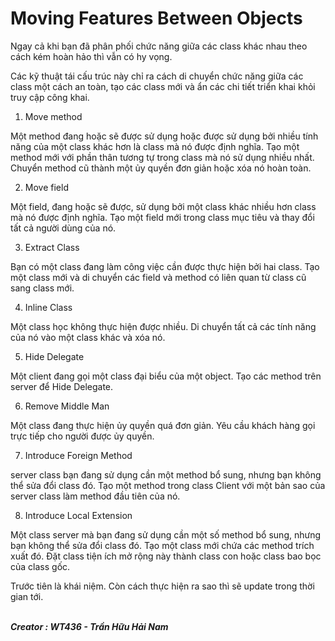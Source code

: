 # Moving Features Between Objects

Ngay cả khi bạn đã phân phối chức năng giữa các class khác nhau theo cách kém hoàn hảo thì vẫn có hy vọng.

Các kỹ thuật tái cấu trúc này chỉ ra cách di chuyển chức năng giữa các class một cách an toàn, tạo các class mới và ẩn các chi tiết triển khai khỏi truy cập công khai.

1. Move method 

Một method đang hoặc sẽ được sử dụng hoặc được sử dụng bởi nhiều tính năng của một class khác hơn là class mà nó được định nghĩa. Tạo một method mới với phần thân tương tự trong class mà nó sử dụng nhiều nhất. Chuyển method cũ thành một ủy quyền đơn giản hoặc xóa nó hoàn toàn.

2. Move field 

Một field, đang hoặc sẽ được, sử dụng bởi một class khác nhiều hơn class mà nó được định nghĩa. Tạo một field mới trong class mục tiêu và thay đổi tất cả người dùng của nó.

3. Extract Class

Bạn có một class đang làm công việc cần được thực hiện bởi hai class. Tạo một class mới và di chuyển các field và method có liên quan từ class cũ sang class mới.

4. Inline Class 

Một class học không thực hiện được nhiều. Di chuyển tất cả các tính năng của nó vào một class khác và xóa nó.

5. Hide Delegate 

Một client đang gọi một class đại biểu của một object. Tạo các method trên server để Hide Delegate.

6. Remove Middle Man

Một class đang thực hiện ủy quyền quá đơn giản. Yêu cầu khách hàng gọi trực tiếp cho người được ủy quyền.

7. Introduce Foreign Method

server class bạn đang sử dụng cần một method bổ sung, nhưng bạn không thể sửa đổi class đó. Tạo một method trong class Client với một bản sao của server class làm method đầu tiên của nó.

8. Introduce Local Extension

Một class server mà bạn đang sử dụng cần một số method bổ sung, nhưng bạn không thể sửa đổi class đó. Tạo một class mới chứa các method trích xuất đó. Đặt class tiện ích mở rộng này thành class con hoặc class bao bọc của class gốc.

Trước tiên là khái niệm. Còn cách thực hiện ra sao thì sẽ update trong thời gian tới.

 <br/><b><i> Creator : WT436 - Trần Hữu Hải Nam </i></b>